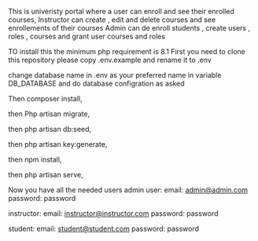 This is univeristy portal where a 
user can enroll and see their enrolled courses,
Instructor can create , edit and delete courses and see enrollements of their courses
Admin can de enroll students , create users , roles , courses and grant user courses and roles

TO install this the minimum php requirement is 8.1
First you need to clone this repository
please copy .env.example and rename it to .env

change database name in .env as your preferred name in variable DB_DATABASE and do database configration as asked

Then 
composer install, 

then
Php artisan migrate,    

then
php artisan db:seed,   

then 
php artisan key:generate,     

then
npm install,                

then
php artisan serve,                  

Now you have all the needed users 
admin user:
email:
admin@admin.com
password: password

instructor:
email:
instructor@instructor.com
password: password

student:
email:
student@student.com
password: password


